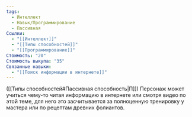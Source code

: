 ```yaml
---
tags:
  - Интеллект
  - Навык/Программирование
  - Пассивная
Ссылки:
  - "[[Интеллект]]"
  - "[[Типы способностей]]"
  - "[[Программирование]]"
Стоимость: "20"
Стоимость выкупа: "35"
Связанные навыки:
  - "[[Поиск информации в интернете]]"
---
```

([[Типы способностей#Пассивная способность|П]]) Персонаж может учиться чему-то читая информацию в интернете или смотря видео по этой теме, для него это засчитывается за полноценную тренировку у мастера или по рецептам древних фолиантов. 